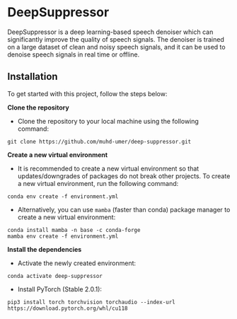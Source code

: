 # DeepSuppressor
DeepSuppressor is a deep learning-based speech denoiser which can significantly improve the quality of speech signals. The denoiser is trained on a large dataset of clean and noisy speech signals, and it can be used to denoise speech signals in real time or offline.

## Installation
To get started with this project, follow the steps below:

**Clone the repository**
- Clone the repository to your local machine using the following command:
```shell
git clone https://github.com/muhd-umer/deep-suppressor.git
```

**Create a new virtual environment**
- It is recommended to create a new virtual environment so that updates/downgrades of packages do not break other projects. To create a new virtual environment, run the following command:
```shell
conda env create -f environment.yml
```

- Alternatively, you can use `mamba` (faster than conda) package manager to create a new virtual environment:
```shell
conda install mamba -n base -c conda-forge
mamba env create -f environment.yml
```

**Install the dependencies**
- Activate the newly created environment:
```shell
conda activate deep-suppressor
```

- Install PyTorch (Stable 2.0.1):
```shell
pip3 install torch torchvision torchaudio --index-url https://download.pytorch.org/whl/cu118
```
